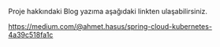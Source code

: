 Proje hakkındaki Blog yazıma aşağıdaki linkten ulaşabilirsiniz.

https://medium.com/@ahmet.hasus/spring-cloud-kubernetes-4a39c518fa1c
